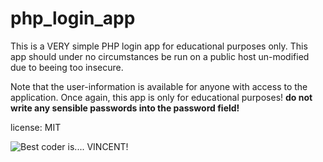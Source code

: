 # php_login_app
This is a VERY simple PHP login app for educational purposes only.
This app should under no circumstances be run on a public host un-modified due to beeing too insecure.

Note that the user-information is available for anyone with access to the application.
Once again, this app is only for educational purposes! **do not write any sensible passwords into the password field!**

license: MIT



<img src="https://gph.is/1P2kYrb" alt="Best coder is.... VINCENT!">

